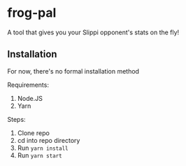 # frog-pal
A tool that gives you your Slippi opponent's stats on the fly!

## Installation

For now, there's no formal installation method

Requirements:
  1. Node.JS
  2. Yarn

 Steps:
  1. Clone repo
  2. cd into repo directory
  3. Run `yarn install`
  4. Run `yarn start`
